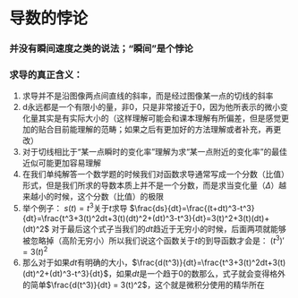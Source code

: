 # 导数的悖论

### 并没有瞬间速度之类的说法；“瞬间”是个悖论


### 求导的真正含义：

1. 求导并不是沿图像两点间直线的斜率，而是经过图像某一点的切线的斜率
2. d永远都是一个有限小的量，非0，只是非常接近于0，因为他所表示的微小变化量其实是有实际大小的（这样理解可能会和课本理解有所偏差，但是感觉更加的贴合目前能理解的范畴；如果之后有更加好的方法理解或者补充，再更改）
3. 对于切线相比于“某一点瞬时的变化率”理解为求“某一点附近的变化率”的最佳近似可能更加容易理解
4. 在我们单纯解答一个数学题的时候我们对函数求导通常写成一个分数（比值）形式，但是我们所求的导数本质上并不是一个分数，而是求当变化量（$\Delta$）越来越小的时候，这个分数（比值）的极限
5. 举个例子：
$s(t)=t^3$关于$t$求导
$\frac{ds}{dt}=\frac{(t+dt)^3-t^3}{dt}=\frac{t^3+3(t)^2dt+3(t)(dt)^2+(dt)^3-t^3}{dt}=3(t)^2+3(t)(dt)+(dt)^2$
对于最后这个式子当我们的$dt$趋近于无穷小的时候，后面两项就能够被忽略掉（高阶无穷小）所以我们说这个函数关于$t$的到导函数才会是：
$(t^{3})' = 3(t)^2$
6. 那么对于如果$dt$有明确的大小，$\frac{d(t^3)}{dt}=\frac{t^3+3(t)^2dt+3(t)(dt)^2+(dt)^3-t^3}{dt}$，如果$dt$是一个趋于0的数那么，式子就会变得格外的简单$\frac{d(t^3)}{dt} = 3(t)^2$，这个就是微积分使用的精华所在

